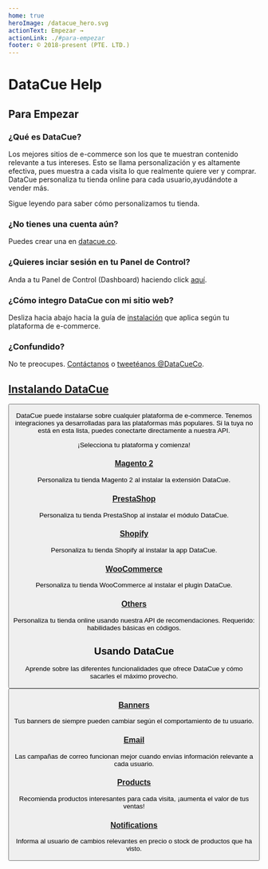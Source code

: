 ```yaml
---
home: true
heroImage: /datacue_hero.svg
actionText: Empezar →
actionLink: ./#para-empezar
footer: © 2018-present (PTE. LTD.)
---
```


# DataCue Help

## Para Empezar

### ¿Qué es DataCue?

Los mejores sitios de e-commerce son los que te muestran contenido relevante a tus intereses. Esto se llama personalización y es altamente efectiva, pues muestra a cada visita lo que realmente quiere ver y comprar. DataCue personaliza tu tienda online para cada usuario,ayudándote a vender más. 

Sigue leyendo para saber cómo personalizamos tu tienda. 

### ¿No tienes una cuenta aún?

Puedes crear una en [datacue.co](https://app.datacue.co/es/sign-up).

### ¿Quieres inciar sesión en tu Panel de Control?

Anda a tu Panel de Control (Dashboard) haciendo click [aquí](https://app.datacue.co/).

### ¿Cómo integro DataCue con mi sitio web?

Desliza hacia abajo hacia la guía de [instalación](#installing-datacue) que aplica según tu plataforma de e-commerce. 

### ¿Confundido?

No te preocupes. [Contáctanos](https://datacue.co/contact) o [tweetéanos @DataCueCo](https://twitter.com/datacueco).

## [Instalando DataCue](/install)

<Button text="Guía de Instalación" link="/install" />

DataCue puede instalarse sobre cualquier plataforma de e-commerce. Tenemos integraciones ya desarrolladas para las plataformas más populares. Si la tuya no está en esta lista, puedes conectarte directamente a nuestra API. 

¡Selecciona tu plataforma y comienza!

### [Magento 2](/install/magento)

Personaliza tu tienda Magento 2 al instalar la extensión DataCue.

### [PrestaShop](/install/prestashop/)

Personaliza tu tienda PrestaShop al instalar el módulo DataCue.

### [Shopify](/install/shopify/)

Personaliza tu tienda Shopify al instalar la app DataCue.

### [WooCommerce](/install/woocommerce/)

Personaliza tu tienda WooCommerce al instalar el plugin DataCue.

### [Others](/custom/)

Personaliza tu tienda online usando nuestra API de recomendaciones. Requerido: habilidades básicas en códigos.


## Usando DataCue

Aprende sobre las diferentes funcionalidades que ofrece DataCue y cómo sacarles el máximo provecho. 

<Button text="Guía de Usuario" link="/guide" />

### [Banners](/banners)

Tus banners de siempre pueden cambiar según el comportamiento de tu usuario.

### [Email](/email)

Las campañas de correo funcionan mejor cuando envías información relevante a cada usuario.

### [Products](/products)

Recomienda productos interesantes para cada visita, ¡aumenta el valor de tus ventas!

### [Notifications](/notifications/)

Informa al usuario de cambios relevantes en precio o stock de productos que ha visto.